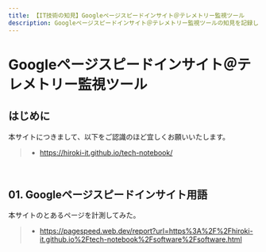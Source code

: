 ```yaml
---
title: 【IT技術の知見】Googleページスピードインサイト＠テレメトリー監視ツール
description: Googleページスピードインサイト＠テレメトリー監視ツールの知見を記録しています。
---
```


# Googleページスピードインサイト＠テレメトリー監視ツール

## はじめに

本サイトにつきまして、以下をご認識のほど宜しくお願いいたします。

> - https://hiroki-it.github.io/tech-notebook/

<br>

## 01. Googleページスピードインサイト用語

本サイトのとあるページを計測してみた。

> - https://pagespeed.web.dev/report?url=https%3A%2F%2Fhiroki-it.github.io%2Ftech-notebook%2Fsoftware%2Fsoftware.html

<br>
